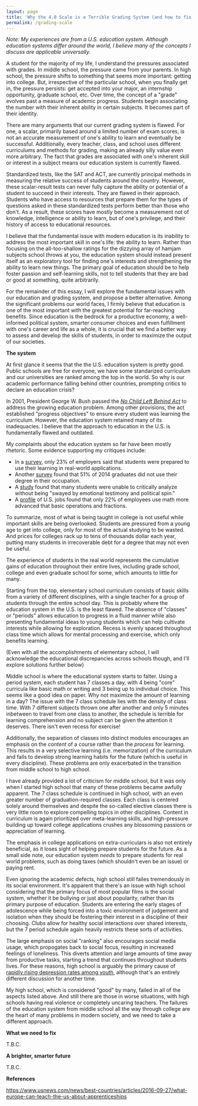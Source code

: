 ```yaml
---
layout: page
title: 'Why the 4.0 Scale is a Terrible Grading System (and how to fix it)'
permalink: /grading-scale
---
```


*Note: My experiences are from a U.S. education system. Although education systems differ around the world, I believe many of the concepts I discuss are applicable universally.*

A student for the majority of my life, I understand the pressures associated with grades. In middle school, the pressure came from your parents. In high school, the pressure shifts to something that seems more important: getting into college. But, irrespective of the particular school, when you finally get in, the pressure persists: get accepted into your major, an internship opportunity, graduate school, etc. Over time, the concept of a "grade" evolves past a measure of academic progress. Students begin associating the number with their inherent ability in certain subjects. It becomes part of their identity.

There are many arguments that our current grading system is flawed. For one, a scalar, primarily based around a limited number of exam scores, is not an accurate measurement of one's ability to learn and eventually be successful. Additionally, every teacher, class, and school uses different curriculums and methods for grading, making an already silly value even more arbitrary. The fact that grades are associated with one's inherent skill or interest in a subject means our education system is currently flawed.

Standardized tests, like the SAT and ACT, are currently principal methods in measuring the relative success of students around the country. However, these scalar-result tests can never fully capture the ability or potential of a student to succeed in their interests. They are flawed in their approach. Students who have access to resources that prepare them for the types of questions asked in these standardized tests perform better than those who don't. As a result, these scores have mostly become a measurement not of knowledge, intelligence or ability to learn, but of one's privilege, and their history of access to educational resources.

I believe that the fundamental issue with modern education is its inability to address the most important skill in one's life: the ability to learn. Rather than focusing on the all-too-shallow ratings for the dizzying array of hamjam subjects school throws at you, the education system should instead present itself as an exploratory tool for finding one's interests and strengthening the ability to learn new things. The primary goal of education should be to help foster passion and self-learning skills, not to tell students that they are bad or good at something, quite arbitrarily.

For the remainder of this essay, I will explore the fundamental issues with our education and grading system, and propose a better alternative. Among the significant problems our world faces, I firmly believe that education is one of the most important with the greatest potential for far-reaching benefits. Since education is the bedrock for a productive economy, a well-informed political system, smarter consumer choices and even fulfillment with one's career and life as a whole, it is crucial that we find a better way to assess and develop the skills of students, in order to maximize the output of our societies.

**The system**

At first glance it seems that the the U.S. education system is pretty good. Public schools are free for everyone, we have some standarized curriculum and our universities are ranked among the top in the world. So why is our academic performance falling behind other countries, prompting critics to declare an education crisis?

In 2001, President George W. Bush passed the [*No Child Left Behind Act*](https://www2.ed.gov/nclb/overview/intro/execsumm.html) to address the growing education problem. Among other provisions, the act established "progress objectives" to ensure every student was learning the curriculum. However, the education system retained many of its inadequacies. I believe that the approach to education in the U.S. is fundamentally flawed and outdated.

My complaints about the education system so far have been mostly rhetoric. Some evidence supporting my critiques include:

* In a [survey](http://money.com/money/3857107/college-graduates-career-ready-overconfident/), only 23% of employers said that students were prepared to use their learning in real-world applications.
* Another [survey](http://www.careerbuilder.com/share/aboutus/pressreleasesdetail.aspx?sd=10/9/2014&id=pr846&ed=10/9/2099) found that 51% of 2014 graduates did not use their degree in their occupation.
* A [study](https://www.mcclatchydc.com/news/nation-world/national/article24608056.html) found that many students were unable to critically analyze without being "swayed by emotional testimony and political spin."
* A [profile](https://www.theatlantic.com/business/archive/2013/04/heres-how-little-math-americans-actually-use-at-work/275260/) of U.S. jobs found that only 22% of employees use math more advanced that basic operations and fractions.

To summarize, most of what is being taught in college is not useful while important skills are being overlooked. Students are pressured from a young age to get into college, only for most of the actual studying to be wasted. And prices for colleges rack up to tens of thousands dollar each year, putting many students in irrecoverable debt for a degree that may not even be useful. 

The experience of students in the real world represents the cumulative gains of education throughout their entire lives, including grade school, college and even graduate school for some, which amounts to little for many. 

Starting from the top, elementary school curriculum consists of basic skills from a variety of different disciplines, with a single teacher for a group of students through the entire school day. This is probably where the education system in the U.S. is the least flawed. The absence of "classes" or "periods" allows education to progress in a fluid manner while also presenting fundamental ideas to young students which can help cultivate interests while allowing for exploration. Recess is evenly spaced throughout class time which allows for mental processing and exercise, which only benefits learning.

(Even with all the accomplishments of elementary school, I will acknowledge the educational discrepancies across schools though, and I'll explore solutions further below)

Middle school is where the educational system starts to falter. Using a period system, each student has 7 classes a day, with 4 being "core" curricula like basic math or writing and 3 being up to individual choice. This seems like a good idea on paper. Why not maximize the amount of learning in a day? The issue with the 7 class schedule lies with the density of class time. With 7 different subjects thrown one after another and only 5 minutes inbetween to travel from one class to another, the schedule is terrible for learning comprehension and no subject can be given the attention it deserves. There isn't even recess for exercise! 

Additionally, the separation of classes into distinct modules encourages an emphasis on the *content* of a course rather than the *process* for learning. This results in a very selective learning (i.e. memorization) of the curriculum and fails to develop strong learning habits for the future (which is useful in every discipline). These problems are only exacerbated in the transition from middle school to high school.

I have already provided a lot of criticism for middle school, but it was only when I started high school that many of these problems became awfully apparent. The 7 class schedule is continued in high school, with an even greater number of graduation-required classes. Each class is centered solely around themselves and despite the so-called elective classes there is very little room to explore compelling topics in other disciplines. Content in curriculum is again prioritized over meta-learning skills, and high-pressure building up toward college applications crushes any blossoming passions or appreciation of learning.

The emphasis in college applications on extra-curriculars is also not entirely beneficial, as it loses sight of helping prepare students for the future. As a small side note, our education system *needs* to prepare students for real world problems, such as doing taxes (which shouldn't even be an issue) or paying rent.

Even ignoring the academic defects, high school still failes tremendously in its social environment. It's apparent that there's an issue with high school considering that the primary focus of most popular films is the social system, whether it be bullying or just about popularity, rather than its primary purpose of education. Students are entering the early stages of adolescence while being forced into a toxic environment of judgement and isolation when they should be fostering their interest in a discipline of their choosing. Clubs allow for healthy social interactions over shared interests, but the 7 period schedule again heavily restricts these sorts of activities.

The large emphasis on social "ranking" also encourages social media usage, which propogates back to social focus, resulting in increased feelings of loneliness. This diverts attention and large amounts of time away from productive tasks, starting a trend that continues throughout students lives. For these reasons, high school is arguably the primary cause of [rapidly rising depression rates among youth](https://www.nbcnews.com/health/health-news/major-depression-rise-among-everyone-new-data-shows-n873146), although that's an entirely different discussion for another time.

My high school, which is considered "good" by many, failed in all of the aspects listed above. And still there are those in worse situations, with high schools having real violence or completely uncaring teachers. The failures of the education system from middle school all the way through college are the heart of many problems in modern society, and we need to take a different approach.


**What we need to fix**

T.B.C.

**A brighter, smarter future**

T.B.C.

**References**

https://www.usnews.com/news/best-countries/articles/2016-09-27/what-europe-can-teach-the-us-about-apprenticeships

